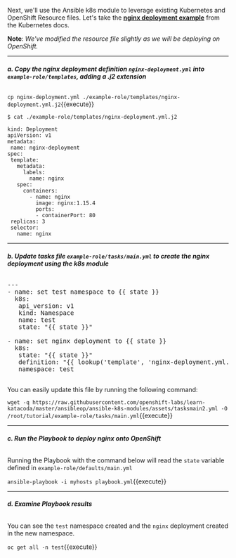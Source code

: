 Next, we'll use the Ansible k8s module to leverage existing Kubernetes and OpenShift Resource files. Let's take the **[nginx deployment example](https://kubernetes.io/docs/concepts/workloads/controllers/deployment/#creating-a-deployment)**
 from the Kubernetes docs.  

 **Note**: *We've modified the resource file slightly as we will be deploying
  on OpenShift.*

---

 ###### **a. Copy the nginx deployment definition `nginx-deployment.yml` into `example-role/templates`, adding a .j2 extension**

 `cp nginx-deployment.yml ./example-role/templates/nginx-deployment.yml.j2`{{execute}}

 ```
$ cat ./example-role/templates/nginx-deployment.yml.j2

kind: Deployment
apiVersion: v1
metadata:
  name: nginx-deployment
spec:
  template:
    metadata:
      labels:
        name: nginx
    spec:
      containers:
        - name: nginx
          image: nginx:1.15.4
          ports:
          - containerPort: 80
  replicas: 3
  selector:
    name: nginx
 ```
---


 ###### **b. Update tasks file `example-role/tasks/main.yml` to create the nginx deployment using the k8s module**

 <pre class="file">
---
- name: set test namespace to {{ state }}
  k8s:
   api_version: v1
   kind: Namespace
   name: test
   state: "{{ state }}"

- name: set nginx deployment to {{ state }}
  k8s:
   state: "{{ state }}"
   definition: "{{ lookup('template', 'nginx-deployment.yml.j2') }}"
   namespace: test
 </pre>

You can easily update this file by running the following command:

`wget -q https://raw.githubusercontent.com/openshift-labs/learn-katacoda/master/ansibleop/ansible-k8s-modules/assets/tasksmain2.yml -O /root/tutorial/example-role/tasks/main.yml`{{execute}}

---

###### **c. Run the Playbook to deploy nginx onto OpenShift**

Running the Playbook with the command below will read the `state` variable defined in `example-role/defaults/main.yml`

 `ansible-playbook -i myhosts playbook.yml`{{execute}}

---

###### **d. Examine Playbook results**
You can see the `test` namespace created and the `nginx` deployment created in the new namespace.

`oc get all -n test`{{execute}}